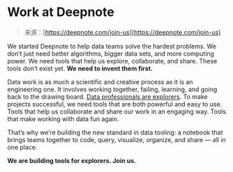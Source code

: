 <!--yml
category: 未分类
date: 2024-05-27 14:41:07
-->

# Work at Deepnote

> 来源：[https://deepnote.com/join-us](https://deepnote.com/join-us)

We started Deepnote to help data teams solve the hardest problems. We don’t just need better algorithms, bigger data sets, and more computing power. We need tools that help us explore, collaborate, and share. These tools don’t exist yet. **We need to invent them first.**

Data work is as much a scientific and creative process as it is an engineering one. It involves working together, failing, learning, and going back to the drawing board. [Data professionals are explorers](https://ieeexplore.ieee.org/document/8103446). To make projects successful, we need tools that are both powerful and easy to use. Tools that help us collaborate and share our work in an engaging way. Tools that make working with data fun again.

That’s why we’re building the new standard in data tooling: a notebook that brings teams together to code, query, visualize, organize, and share — all in one place.

**We are building tools for explorers. Join us.**
